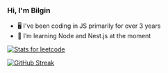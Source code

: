 ### Hi, I'm Bilgin

- 🖥️ I've been coding in JS primarily for over 3 years
- 🦀 I’m learning Node and Nest.js at the moment

<a href="https://leetcode.com/bbilginerdem/" rel="some text">![Stats for leetcode](https://leetcard.jacoblin.cool/bbilginerdem?theme=nord&font=DM%20Sans&extension=activity)</a>
<p>
<a href="https://git.io/streak-stats"><img src="https://streak-stats.demolab.com?user=bbilginerdem&theme=aura-dark&border_radius=10&card_width=500&excludeDaysLabel=DAEBD700&background=45%2C2E0000C2%2C00095CCC&ring=FF0000&border=FF000044" alt="GitHub Streak" /></a>
</p>

